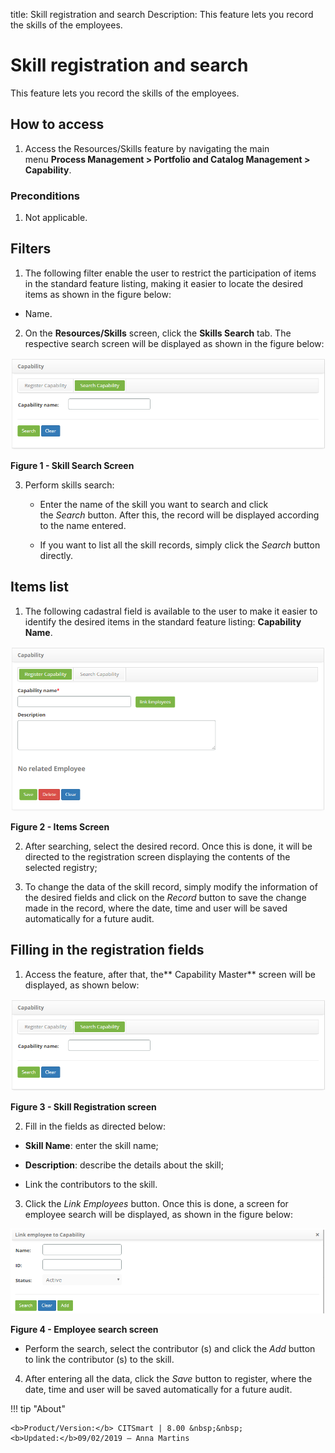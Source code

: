title: Skill registration and search
Description: This feature lets you record the skills of the employees.

# Skill registration and search

This feature lets you record the skills of the employees.

How to access
-------------

1.  Access the Resources/Skills feature by navigating the main menu **Process
    Management > Portfolio and Catalog Management > Capability**.

### Preconditions

1.  Not applicable.

Filters
-------

1.  The following filter enable the user to restrict the participation of items
    in the standard feature listing, making it easier to locate the desired
    items as shown in the figure below:

-   Name.

2.  On the **Resources/Skills** screen, click the **Skills Search** tab. The
    respective search screen will be displayed as shown in the figure below:

   ![figure](images/skill-1.png)
   
   **Figure 1 - Skill Search Screen**

3.  Perform skills search:

    -   Enter the name of the skill you want to search and click
        the *Search* button. After this, the record will be displayed according
        to the name entered.

    -   If you want to list all the skill records, simply click
        the *Search* button directly.

Items list
----------

1.  The following cadastral field is available to the user to make it easier to
    identify the desired items in the standard feature listing: **Capability
    Name**.

   ![figure](images/skill-3.png)
   
   **Figure 2 - Items Screen**

2.  After searching, select the desired record. Once this is done, it will be
    directed to the registration screen displaying the contents of the selected
    registry;

3.  To change the data of the skill record, simply modify the information of the
    desired fields and click on the *Record* button to save the change made in
    the record, where the date, time and user will be saved automatically for a
    future audit.

Filling in the registration fields
----------------------------------

1.  Access the feature, after that, the** Capability Master** screen will be
    displayed, as shown below:

   ![figure](images/skill-1.png)
   
   **Figure 3 - Skill Registration screen**

2.  Fill in the fields as directed below:

-   **Skill Name**: enter the skill name;

-   **Description**: describe the details about the skill;

-   Link the contributors to the skill.

3.  Click the *Link Employees* button. Once this is done, a screen for employee
    search will be displayed, as shown in the figure below:

   ![figure](images/skill-4.png)
   
   **Figure 4 - Employee search screen**

-   Perform the search, select the contributor (s) and click the *Add* button to
    link the contributor (s) to the skill.

4.  After entering all the data, click the *Save* button to register, where the
    date, time and user will be saved automatically for a future audit.

!!! tip "About"

    <b>Product/Version:</b> CITSmart | 8.00 &nbsp;&nbsp;
    <b>Updated:</b>09/02/2019 – Anna Martins
